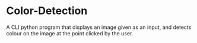 # Color-Detection
A CLI python program that displays an image given as an input, and detects colour on the image at the point clicked by the user.
